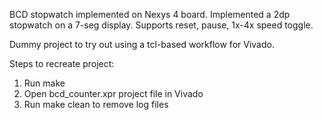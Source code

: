 BCD stopwatch implemented on Nexys 4 board. Implemented a 2dp stopwatch on a 7-seg display.
Supports reset, pause, 1x-4x speed toggle.

Dummy project to try out using a tcl-based workflow for Vivado.

Steps to recreate project:
1. Run make
2. Open bcd_counter.xpr project file in Vivado
3. Run make clean to remove log files